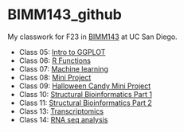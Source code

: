 # BIMM143_github
My classwork for F23 in [BIMM143](https://bioboot.github.io/bimm143_F23/) at UC San Diego. 

- Class 05: [Intro to GGPLOT](https://github.com/nicolenashed/BIMM143_github/blob/main/class05/class05.pdf) 
- Class 06: [R Functions](https://github.com/nicolenashed/BIMM143_github/blob/main/class06/class06.pdf) 
- Class 07: [Machine learning](https://github.com/nicolenashed/BIMM143_github/blob/main/class07/class07.md)   
- Class 08: [Mini Project](https://github.com/nicolenashed/BIMM143_github/blob/main/class09%20mini%20project/class08.pdf)
- Class 09: [Halloween Candy Mini Project](https://github.com/nicolenashed/BIMM143_github/blob/main/class09%20mini%20project/class09Halloween.pdf)
- Class 10: [Structural Bioinformatics Part 1](https://github.com/nicolenashed/BIMM143_github/blob/main/class10/Class10.pdf)
- Class 11: [Structural Bioinformatics Part 2](https://github.com/nicolenashed/BIMM143_github/blob/main/Class11/class11.pdf)
- Class 13: [Transcriptomics](https://github.com/nicolenashed/BIMM143_github/blob/main/class13/Class13.pdf)
- Class 14: [RNA seq analysis](https://github.com/nicolenashed/BIMM143_github/blob/main/Class14/class14.pdf)
